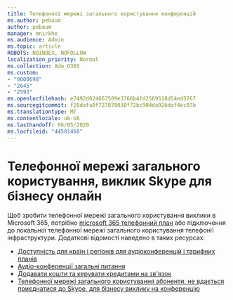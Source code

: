 ```yaml
---
title: Телефонної мережі загального користування конференцій
ms.author: pebaum
author: pebaum
manager: mnirkhe
ms.audience: Admin
ms.topic: article
ROBOTS: NOINDEX, NOFOLLOW
localization_priority: Normal
ms.collection: Adm_O365
ms.custom:
- "9000698"
- "2645"
- "2593"
ms.openlocfilehash: e7492d024667509e3766b4fd2569518d54ed5767
ms.sourcegitcommit: f28dafa0f727870038f72bc904da926daf4ec07b
ms.translationtype: MT
ms.contentlocale: uk-UA
ms.lasthandoff: 06/05/2020
ms.locfileid: "44581468"
---
```

# <a name="pstn-calling-with-skype-for-business-online"></a>Телефонної мережі загального користування, виклик Skype для бізнесу онлайн

Щоб зробити телефонної мережі загального користування виклики в Microsoft 365, потрібно [microsoft 365 телефонний план](https://docs.microsoft.com/microsoftteams/what-is-phone-system-in-office-365#more-about-calling-plans) або підключення до локальної телефонної мережі загального користування телефонії інфраструктури. Додаткові відомості наведено в таких ресурсах: 

- [Доступність для країн і регіонів для аудіоконференцій і тарифних планів](https://docs.microsoft.com/microsoftteams/country-and-region-availability-for-audio-conferencing-and-calling-plans/country-and-region-availability-for-audio-conferencing-and-calling-plans) 
- [Аудіо-конференції загальні питання](https://docs.microsoft.com/microsoftteams/audio-conferencing-common-questions)
- [Додавати кошти та керувати кредитами на зв'язок](https://docs.microsoft.com/microsoftteams/add-funds-and-manage-communications-credits)
- [Телефонної мережі загального користування абоненти, не вдається приєднатися до Skype, для бізнесу виклику на конференцію](https://docs.microsoft.com/SkypeForBusiness/troubleshoot/online-conferencing/pstn-callers-cant-join-dial-in-call)